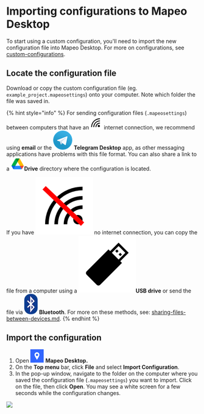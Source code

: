 # Importing configurations to Mapeo Desktop

To start using a custom configuration, you'll need to import the new configuration file into Mapeo Desktop. For more on configurations, see [custom-configurations](../customization-options/custom-configurations/ "mention").

## Locate the configuration file

Download or copy the custom configuration file (eg. `example_project.mapeosettings`) onto your computer. Note which folder the file was saved in.

{% hint style="info" %}
For sending configuration files (`.mapeosettings`) between computers that have an<img src="../../.gitbook/assets/Computer_internet_icon.png" alt="" data-size="line"> internet connection, we recommend using **email** or the <img src="../../.gitbook/assets/Telegram-logo.png" alt="" data-size="line"> **Telegram Desktop** app, as other messaging applications have problems with this file format. You can also share a link to a <img src="../../.gitbook/assets/drive.png" alt="" data-size="line">**Drive** directory where the configuration is located.



If you have <img src="../../.gitbook/assets/Computer_no_internet_icon.png" alt="" data-size="line"> no internet connection, you can copy the file from a computer using a <img src="../../.gitbook/assets/USB_stick_memory.png" alt="" data-size="line">**USB drive** or send the file via <img src="../../.gitbook/assets/bluetooth.jpg" alt="" data-size="line"> **Bluetooth**. For more on these methods, see:  [sharing-files-between-devices.md](../troubleshooting/sharing-files-between-devices.md "mention").
{% endhint %}

## Import the configuration

1. Open <img src="../../.gitbook/assets/Mapeo_Desktop.png" alt="" data-size="line"> **Mapeo Desktop.**
2. On the **Top menu** bar, click **File** and select **Import Configuration**.
3. In the pop-up window, navigate to the folder on the computer where you saved the configuration file (`.mapeosettings`) you want to import. Click on the file, then click **Open**. You may see a white screen for a few seconds while the configuration changes.

![](https://lh6.googleusercontent.com/mIfll6BAJm8b6jCZ3gM5bmhv43GZAzsK07JAPAph1Qbqh\_DMBXtgXUXE4LZPp5zK9feUdth3X9AtdG83obxsHIRkNC6FvYNS-Gb4vHTNg6FDcjpEDchhIBTLpuKXFQ)
